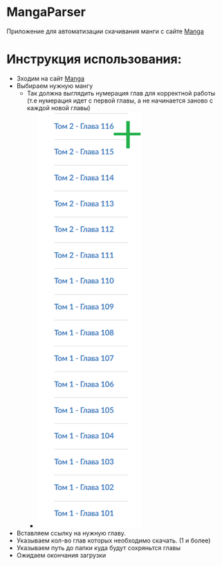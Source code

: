 # MangaParser
Приложение для автоматизации скачивания манги с сайте [Manga](https://manga-online.biz/)

# Инструкция использования:

+ Зходим на сайт [Manga](https://manga-online.biz/)
+ Выбираем нужную мангу
    + Так должна выглядить нумерация глав для корректной работы (т.е нумерация идет с первой главы, а не начинается заново с каждой новой главы)
        + ![Image](https://github.com/JustKaneri/MangaParser/blob/master/Tak.png)
+ Вставляем ссылку на нужную главу.
+ Указываем кол-во глав которых необходимо скачать. (1 и более)
+ Указываем путь до папки куда будут сохряньтся главы
+ Ожидаем окончания загрузки 
      
